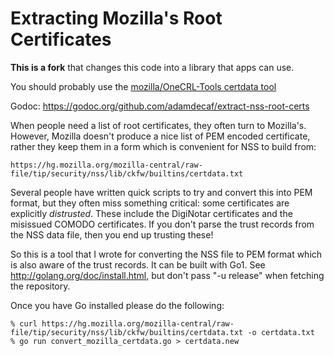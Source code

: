 Extracting Mozilla's Root Certificates
======================================

**This is a fork** that changes this code into a library that apps can use.

You should probably use the [mozilla/OneCRL-Tools  certdata tool](https://github.com/mozilla/OneCRL-Tools/blob/master/certdata/certdata.go)

Godoc: https://godoc.org/github.com/adamdecaf/extract-nss-root-certs

When people need a list of root certificates, they often turn to Mozilla's. However, Mozilla doesn't produce a nice list of PEM encoded certificate, rather they keep them in a form which is convenient for NSS to build from:

    https://hg.mozilla.org/mozilla-central/raw-file/tip/security/nss/lib/ckfw/builtins/certdata.txt

Several people have written quick scripts to try and convert this into PEM format, but they often miss something critical: some certificates are explicitly _distrusted_. These include the DigiNotar certificates and the misissued COMODO certificates. If you don't parse the trust records from the NSS data file, then you end up trusting these!

So this is a tool that I wrote for converting the NSS file to PEM format which is also aware of the trust records. It can be built with Go1. See http://golang.org/doc/install.html, but don't pass "-u release" when fetching the repository.

Once you have Go installed please do the following:

    % curl https://hg.mozilla.org/mozilla-central/raw-file/tip/security/nss/lib/ckfw/builtins/certdata.txt -o certdata.txt
    % go run convert_mozilla_certdata.go > certdata.new
